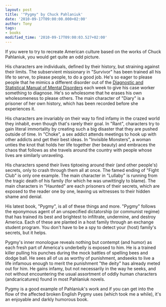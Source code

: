 ```yaml
---
layout: post
title: '"Pygmy" by Chuck Pahlaniuk'
date: '2010-09-17T09:00:00.000+02:00'
author: Tony
tags:
- books
modified_time: '2010-09-17T09:00:03.527+02:00'
---
```


If you were to try to recreate American culture based on the works of Chuck
Pahlaniuk, you would get quite an odd picture. 

His characters are individuals, defined by their history, but straining against
their limits. The subservient missionary in "Survivor" has been trained all his
life to serve, to please people, to do a good job. He's so eager to please
people that he mimics a different disorder out of the [Diagnostic and
Statistical Manual of Mental
Disorders](http://en.wikipedia.org/wiki/Diagnostic_and_Statistical_Manual_of_Mental_Disorders)
each week to give his case worker something to diagnose. He's so wholesome that
he erases his own wholesomeness to please others. The main character of "Diary"
is a prisoner of her own history, which has been recorded before she experiences
it.

His characters are invariably on their way to find infamy in the crazed world
they inhabit, even though that's rarely their goal. In "Rant", characters try
to gain literal immortality by creating such a big disaster that they are pushed
outside of time. In "Choke", a sex addict attends meetings to hook up with
other addicts and get their best ideas. In "Invisible Monsters", a woman unties
the knot that holds her life together (her beauty) and embraces the chaos that
follows as she travels around the country with people whose lives are similarly
unraveling.

His characters spend their lives tiptoeing around their (and other people's)
secrets, only to crash through them all at once. The famed ending of "Fight
Club" is only one example. The main character in "Lullaby" is running from the
tragic death of his family (for which he was unwittingly to blame). The main
characters in "Haunted" are each prisoners of their secrets, which are exposed
to the reader one by one, leaving us witnesses to their hidden shame and denial.

His latest book, "Pygmy", is all of these things and more. "Pygmy" follows the
eponymous agent of an unspecified dictatorship (or communist regime) that has
trained its best and brightest to infiltrate, undermine, and destroy America.
Each of these are planted in a host family through an exchange student program.
You don't have to be a spy to detect your (host) family's secrets, but it helps.

Pygmy's inner monologue reveals nothing but contempt (and humor) as each fresh
part of America's underbelly is exposed to him. He is a trained killer
pulling his punches during the mock battles of spelling bees and dodge ball.
He sees all of us as worthy of punishment, andseeks to live a life
infamous enough to merit the punishment "the deity" has already meted out for
him. He gains infamy, but not necessarily in the way he seeks, and not
without encountering the usual assortment of oddly human characters
(andcaricatures) found in most Pahlaniuk novels.

Pygmy is a good example of Pahlaniuk's work and if you can get into the flow of
the affected broken English Pygmy uses (which took me a while), it's an
enjoyable and darkly humorous book.